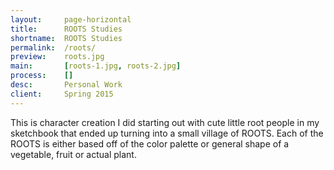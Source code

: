 ```yaml
---
layout:     page-horizontal
title:      ROOTS Studies
shortname:  ROOTS Studies
permalink:  /roots/
preview:    roots.jpg
main:       [roots-1.jpg, roots-2.jpg]
process:    []
desc:       Personal Work
client:     Spring 2015
---
```


This is character creation I did starting out with cute little root people in my sketchbook that ended up turning into a small village of ROOTS. Each of the ROOTS is either based off of the color palette or general shape of a vegetable, fruit or actual plant.
